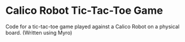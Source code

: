 # Calico Robot Tic-Tac-Toe Game
Code for a tic-tac-toe game played against a Calico Robot on a physical board. 
(Written using Myro)
